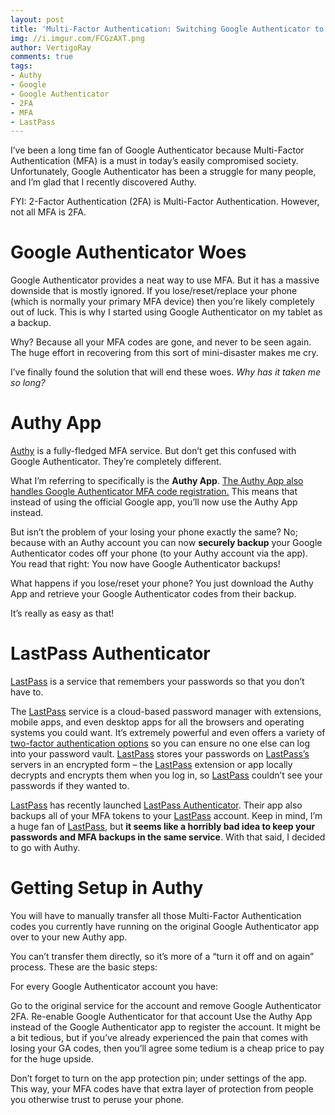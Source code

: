 ```yaml
---
layout: post
title: 'Multi-Factor Authentication: Switching Google Authenticator to Authy'
img: //i.imgur.com/FCGzAXT.png
author: VertigoRay
comments: true
tags:
- Authy
- Google
- Google Authenticator
- 2FA
- MFA
- LastPass
---
```

I’ve been a long time fan of Google Authenticator because Multi-Factor Authentication (MFA) is a must in today’s easily compromised society.
Unfortunately, Google Authenticator has been a struggle for many people, and I’m glad that I recently discovered Authy.

FYI: 2-Factor Authentication (2FA) is Multi-Factor Authentication.
However, not all MFA is 2FA.

# Google Authenticator Woes

Google Authenticator provides a neat way to use MFA.
But it has a massive downside that is mostly ignored.
If you lose/reset/replace your phone (which is normally your primary MFA device) then you’re likely completely out of luck.
This is why I started using Google Authenticator on my tablet as a backup.

Why?
Because all your MFA codes are gone, and never to be seen again.
The huge effort in recovering from this sort of mini-disaster makes me cry.

I’ve finally found the solution that will end these woes.
*Why has it taken me so long?*

# Authy App

[Authy](https://www.authy.com) is a fully-fledged MFA service.
But don’t get this confused with Google Authenticator.
They’re completely different.

What I’m referring to specifically is the **Authy App**.
[The Authy App also handles Google Authenticator MFA code registration.](https://authy.com/blog/authy-vs-google-authenticator/)
This means that instead of using the official Google app, you’ll now use the Authy App instead.

But isn’t the problem of your losing your phone exactly the same?
No; because with an Authy account you can now **securely backup** your Google Authenticator codes off your phone (to your Authy account via the app).
You read that right: You now have Google Authenticator backups!

What happens if you lose/reset your phone?
You just download the Authy App and retrieve your Google Authenticator codes from their backup.

It’s really as easy as that!

# LastPass Authenticator

[LastPass](https://lastpass.com/f?1006456) is a service that remembers your passwords so that you don’t have to.

The [LastPass](https://lastpass.com/f?1006456) service is a cloud-based password manager with extensions, mobile apps, and even desktop apps for all the browsers and operating systems you could want.
It’s extremely powerful and even offers a variety of [two-factor authentication options](https://helpdesk.lastpass.com/multifactor-authentication-options) so you can ensure no one else can log into your password vault.
[LastPass](https://lastpass.com/f?1006456) stores your passwords on [LastPass’s](https://lastpass.com/f?1006456) servers in an encrypted form – the [LastPass](https://lastpass.com/f?1006456) extension or app locally decrypts and encrypts them when you log in, so [LastPass](https://lastpass.com/f?1006456) couldn’t see your passwords if they wanted to.

[LastPass](https://lastpass.com/f?1006456) has recently launched [LastPass Authenticator](https://lastpass.com/auth).
Their app also backups all of your MFA tokens to your [LastPass](https://lastpass.com/f?1006456) account.
Keep in mind, I’m a huge fan of [LastPass](https://lastpass.com/f?1006456), but **it seems like a horribly bad idea to keep your passwords and MFA backups in the same service**.
With that said, I decided to go with Authy.

# Getting Setup in Authy

You will have to manually transfer all those Multi-Factor Authentication codes you currently have running on the original Google Authenticator app over to your new Authy app.

You can’t transfer them directly, so it’s more of a “turn it off and on again” process.
These are the basic steps:

For every Google Authenticator account you have:

Go to the original service for the account and remove Google Authenticator 2FA.
Re-enable Google Authenticator for that account
Use the Authy App instead of the Google Authenticator app to register the account.
It might be a bit tedious, but if you’ve already experienced the pain that comes with losing your GA codes, then you’ll agree some tedium is a cheap price to pay for the huge upside.

Don’t forget to turn on the app protection pin; under settings of the app.
This way, your MFA codes have that extra layer of protection from people you otherwise trust to peruse your phone.
